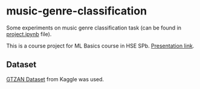 # music-genre-classification

Some experiments on music genre classification task (can be found in [project.ipynb](https://github.com/nixiieee/music-genre-classification/blob/main/project.ipynb) file).

This is a course project for ML Basics course in HSE SPb. [Presentation link](www.google.com).

## Dataset
[GTZAN Dataset](https://www.kaggle.com/datasets/andradaolteanu/gtzan-dataset-music-genre-classification/) from Kaggle was used.
